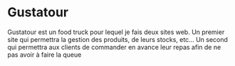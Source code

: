 # Gustatour
Gustatour est un food truck pour lequel je fais deux sites web.
Un premier site qui permettra la gestion des produits, de leurs stocks, etc...
Un second qui permettra aux clients de commander en avance leur repas afin de ne pas avoir à faire la queue
